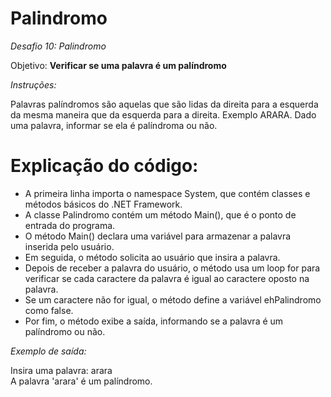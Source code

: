# Palindromo 

*Desafio 10: Palindromo*

Objetivo: **Verificar se uma palavra é um palíndromo**

*Instruções:*

Palavras palíndromos são aquelas que são lidas da direita para a esquerda da mesma maneira que da esquerda para a direita. Exemplo ARARA. Dado uma palavra, informar se ela
é palíndroma ou não.

# Explicação do código:

- A primeira linha importa o namespace System, que contém classes e métodos básicos do .NET Framework. <br/>
- A classe Palindromo contém um método Main(), que é o ponto de entrada do programa. <br/>
- O método Main() declara uma variável para armazenar a palavra inserida pelo usuário. <br/>
- Em seguida, o método solicita ao usuário que insira a palavra. <br/>
- Depois de receber a palavra do usuário, o método usa um loop for para verificar se cada caractere da palavra é igual ao caractere oposto na palavra. <br/>
- Se um caractere não for igual, o método define a variável ehPalindromo como false. <br/>
- Por fim, o método exibe a saída, informando se a palavra é um palíndromo ou não. <br/>

*Exemplo de saída:*

Insira uma palavra:
arara <br/>
A palavra 'arara' é um palíndromo.
<br/>

